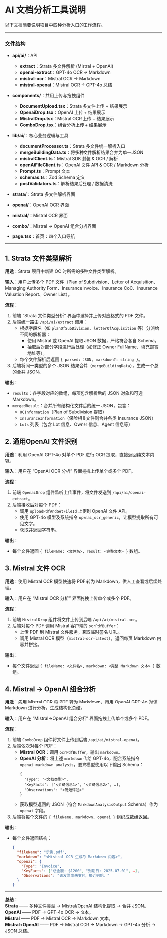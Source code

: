 # AI 文档分析工具说明

以下文档简要说明项目中四种分析入口的工作流程。

---

### 文件结构
- **api/ai/**：API
  - **extract**：Strata 多文件解析 (Mistral + OpenAI)  
  - **openai-extract**：GPT-4o OCR → Markdown  
  - **mistral-ocr**：Mistral OCR → Markdown  
  - **mistral-openai**：Mistral OCR → GPT-4o 总结

- **components/**：共用上传与拖拽组件
    - **DocumentUpload.tsx**：Strata 多文件上传 + 结果展示  
    - **OpenaiDrop.tsx**：OpenAI 上传 + 结果展示  
    - **MistralDrop.tsx**：Mistral OCR 上传 + 结果展示
    - **ComboDrop.tsx**：组合分析上传 + 结果展示  

- **lib/ai/**：核心业务逻辑与工具
  - **documentProcessor.ts**：Strata 多文件统一解析入口  
  - **mergeBuildingData.ts**：将多种文件解析结果合并为单一JSON  
  - **mistralClient.ts**：Mistral SDK 封装 & OCR / 解析 
  - **openAiFileClient.ts**：OpenAI 文件 API & OCR / Markdown 分析  
  - **Prompt.ts**：Prompt 文本  
  - **schemas.ts**：Zod Schema 定义  
  - **postValidators.ts**：解析结果后处理 / 数据清洗  

- **strata/**：Strata 多文件解析界面
- **openai/**：OpenAI OCR 界面
- **mistral/**：Mistral OCR 界面
- **combo/**：Mistral → OpenAI 组合分析界面
- **page.tsx**：首页：四个入口导航

---

## 1. Strata 文件类型解析

 **用途**：Strata 项目中新建 OC 时所需的多种文件类型解析。  
 
 **输入**：用户上传多个 PDF 文件（Plan of Subdivision、Letter of Acquisition、Managing Authority Form、Insurance Invoice、Insurance CoC、Insurance Valuation Report、Owner List）。
   
 **流程**：
 1. 前端 “Strata 文件类型分析” 界面中选择并上传对应格式的 PDF 文件。  
 2. 后端统一路由 `/api/ai/extract` 调用：  
    - 根据字段名（如 `planOfSubDivision`、`letterOfAcquisition` 等）分派给不同的解析器：  
        - 使用 Mistral 或 OpenAI 提取 JSON 数据，严格符合各自 Schema。  
        - 抽取后对部分字段进行后处理（如修正 Owner FullName、填充邮寄地址等）。  
    - 每个文件解析后返回 `{ parsed: JSON, markdown?: string }`。  
 3. 后端将同一类型的多个 JSON 结果合并（`mergeBuildingData`），生成一个总的合并 JSON。  

 **输出**：  
 - `results`：各字段对应的数组，每项包含解析后的 JSON 对象和可选 Markdown。  
 - `mergedResult`：合并所有结构化文件后的统一 JSON，包含：  
   - `OCInformation`（Plan of Subdivision 提取）  
   - `InsuranceInformation`（保险相关文件则合并各类 Insurance JSON）  
   - `Lots` 列表（包含 Lot 信息、Owner 信息、Agent 信息等）  



## 2. 通用OpenAI 文件识别

 **用途**：利用 OpenAI GPT-4o 对单个 PDF 进行 OCR 提取，直接返回纯文本内容。  

 **输入**：用户在 “OpenAI OCR 分析” 界面拖拽上传单个或多个 PDF。  

 **流程**：
 1. 前端 `OpenaiDrop` 组件监听上传事件，将文件发送到 `/api/ai/openai-extract`。  
 2. 后端接收后对每个 PDF：  
    - 调用 `uploadPdfAndGetFileId` 上传到 OpenAI 文件 API。  
    - 使用 GPT-4o 模型及系统指令 `openai_ocr_generic`，让模型提取所有可见文字。  
    - 获取并返回字符串。  

 **输出**：  
 - 每个文件返回 `{ fileName: <文件名>, result: <完整文本> }` 数组。  


## 3. Mistral 文件 OCR

 **用途**：使用 Mistral OCR 模型快速将 PDF 转为 Markdown，供人工查看或后续处理。

 **输入**：用户在 “Mistral OCR 分析” 界面拖拽上传单个或多个 PDF。  
 
 **流程**：
 1. 前端 `MistralDrop` 组件将文件上传到后端 `/api/ai/mistral-ocr`。  
 2. 后端对每个 PDF 调用 Mistral 客户端的 `ocrPdfBuffer`：  
    - 上传 PDF 到 Mistral 文件服务，获取临时签名 URL。  
    - 调用 Mistral OCR 模型（`mistral-ocr-latest`），返回每页 Markdown 内容并拼接。

 **输出**：  
 - 每个文件返回 `{ fileName: <文件名>, markdown: <完整 Markdown 文本> }` 数组。  


## 4. Mistral → OpenAI 组合分析

 **用途**：先用 Mistral OCR 将 PDF 转为 Markdown，再用 OpenAI GPT-4o 对该 Markdown 进行分析，生成结构化总结。  

 **输入**：用户在 “Mistral→OpenAI 组合分析” 界面拖拽上传单个或多个 PDF。  

 **流程**：
 1. 前端 `ComboDrop` 组件将文件上传到后端 `/api/ai/mistral-openai`。  
 2. 后端依次对每个 PDF：  
    - **Mistral OCR**：调用 `ocrPdfBuffer`，输出 `markdown`。  
    - **OpenAI 分析**：将上述 `markdown` 传给 GPT-4o，配合系统指令 `openai_markdown_analysis`，要求模型使用以下输出 Schema：  
      ```jsonc
      {
        "Type": "<文档类型>",
        "KeyFacts": ["<关键信息1>", "<关键信息2>", …],
        "Observations": "<简短评述>"
      }
      ```  
    - 获取模型返回的 JSON（符合 `MarkdownAnalysisOutput` Schema）作为 `openai` 字段。  
 3. 后端将每个文件的 `{ fileName, markdown, openai }` 组织成数组返回。

 **输出**：  
 - 每个文件返回结构：  
   ```json
   {
     "fileName": "示例.pdf",
     "markdown": "<Mistral OCR 生成的 Markdown 内容>",
     "openai": {
       "Type": "Invoice",
       "KeyFacts": ["总金额: $1200", "到期日: 2025-07-01", …],
       "Observations": "该发票尚未支付，接近到期。"
     }
   }
   ```  
---

**总结**：  
 **Strata** —— 多种文件类型 → Mistral/OpenAI 结构化提取 → 合并 JSON。  
 **OpenAI** —— PDF → GPT-4o OCR → 文本。  
 **Mistral** —— PDF → Mistral OCR → Markdown 文本。  
 **Mistral+OpenAI** —— PDF → Mistral OCR → Markdown → GPT-4o 分析 → JSON 总结。  

